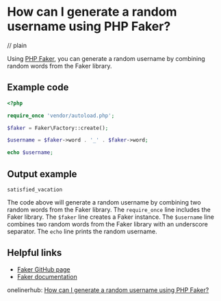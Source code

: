 # How can I generate a random username using PHP Faker?
// plain

Using [PHP Faker](https://github.com/fzaninotto/Faker), you can generate a random username by combining random words from the Faker library.

## Example code


```php
<?php

require_once 'vendor/autoload.php';

$faker = Faker\Factory::create();

$username = $faker->word . '_' . $faker->word;

echo $username;

```

## Output example


```
satisfied_vacation
```

The code above will generate a random username by combining two random words from the Faker library. The `require_once` line includes the Faker library. The `$faker` line creates a Faker instance. The `$username` line combines two random words from the Faker library with an underscore separator. The `echo` line prints the random username.

## Helpful links

- [Faker GitHub page](https://github.com/fzaninotto/Faker)
- [Faker documentation](https://github.com/fzaninotto/Faker#fakerproviderword)

onelinerhub: [How can I generate a random username using PHP Faker?](https://onelinerhub.com/php-faker/how-can-i-generate-a-random-username-using-php-faker)